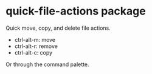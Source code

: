 # quick-file-actions package

Quick move, copy, and delete file actions.

* ctrl-alt-m: move
* ctrl-alt-r: remove
* ctrl-alt-c: copy

Or through the command palette.
